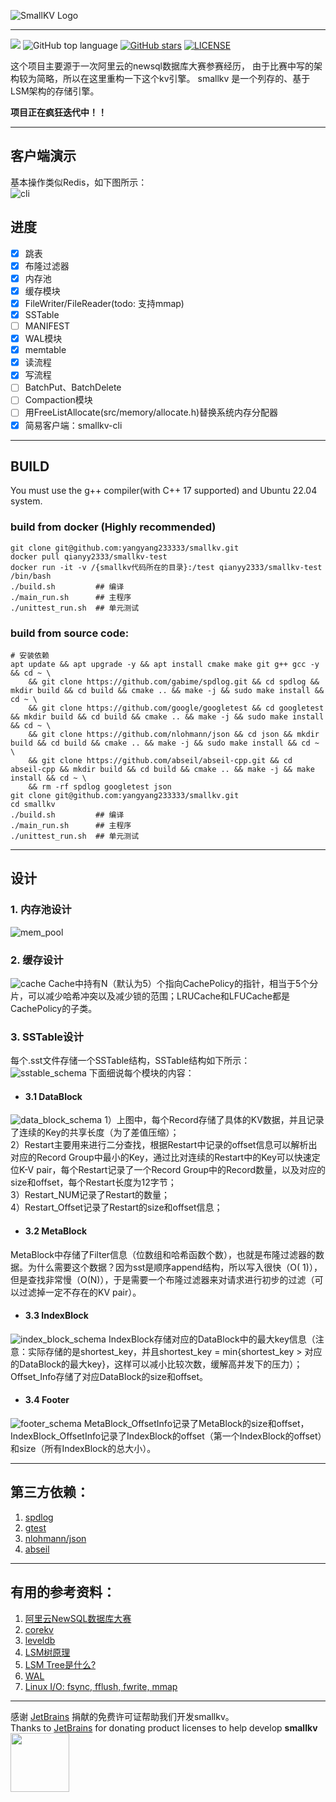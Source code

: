 ![SmallKV Logo](./img/logo.png)

--------------------------------------------------------------------------------
![](https://github.com/yangyang233333/smallkv/actions/workflows/cmake-unittest.yml/badge.svg)
![GitHub top language](https://img.shields.io/github/languages/top/yangyang233333/smallkv)
[![GitHub stars](https://img.shields.io/github/stars/yangyang233333/smallkv)](https://github.com/yangyang233333/smallkv)
[![LICENSE](https://img.shields.io/github/license/yangyang233333/smallkv.svg?style=flat-square)](https://github.com/yangyang233333/smallkv/blob/master/LICENSE)

这个项目主要源于一次阿里云的newsql数据库大赛参赛经历，
由于比赛中写的架构较为简略，所以在这里重构一下这个kv引擎。
smallkv 是一个列存的、基于LSM架构的存储引擎。

**项目正在疯狂迭代中！！**

---

## 客户端演示
基本操作类似Redis，如下图所示：  
![cli](./img/client_demo.png)

## 进度

- [x] 跳表
- [x] 布隆过滤器
- [x] 内存池
- [x] 缓存模块
- [x] FileWriter/FileReader(todo: 支持mmap)
- [x] SSTable
- [ ] MANIFEST
- [x] WAL模块
- [x] memtable
- [x] 读流程
- [x] 写流程
- [ ] BatchPut、BatchDelete
- [ ] Compaction模块
- [ ] 用FreeListAllocate(src/memory/allocate.h)替换系统内存分配器
- [x] 简易客户端：smallkv-cli

---

## BUILD

You must use the g++ compiler(with C++ 17 supported) and Ubuntu 22.04 system.

### build from docker (Highly recommended)

```shell
git clone git@github.com:yangyang233333/smallkv.git
docker pull qianyy2333/smallkv-test
docker run -it -v /{smallkv代码所在的目录}:/test qianyy2333/smallkv-test /bin/bash
./build.sh         ## 编译
./main_run.sh      ## 主程序
./unittest_run.sh  ## 单元测试
```

### build from source code:

```shell
# 安装依赖
apt update && apt upgrade -y && apt install cmake make git g++ gcc -y && cd ~ \
    && git clone https://github.com/gabime/spdlog.git && cd spdlog && mkdir build && cd build && cmake .. && make -j && sudo make install && cd ~ \
    && git clone https://github.com/google/googletest && cd googletest && mkdir build && cd build && cmake .. && make -j && sudo make install && cd ~ \
    && git clone https://github.com/nlohmann/json && cd json && mkdir build && cd build && cmake .. && make -j && sudo make install && cd ~ \
    && git clone https://github.com/abseil/abseil-cpp.git && cd abseil-cpp && mkdir build && cd build && cmake .. && make -j && make install && cd ~ \
    && rm -rf spdlog googletest json
git clone git@github.com:yangyang233333/smallkv.git
cd smallkv
./build.sh         ## 编译
./main_run.sh      ## 主程序
./unittest_run.sh  ## 单元测试
```

---

## 设计

### 1. **内存池设计**

![mem_pool](./img/mem_pool_design.png)

### 2. **缓存设计**

![cache](./img/cache_design.png)
Cache中持有N（默认为5）个指向CachePolicy的指针，相当于5个分片，可以减少哈希冲突以及减少锁的范围；LRUCache和LFUCache都是CachePolicy的子类。

### 3. **SSTable设计**

每个.sst文件存储一个SSTable结构，SSTable结构如下所示：    
![sstable_schema](./img/sstable.png)
下面细说每个模块的内容：

- #### 3.1 DataBlock

![data_block_schema](./img/data_block_schema.png)
1）上图中，每个Record存储了具体的KV数据，并且记录了连续的Key的共享长度（为了差值压缩）；  
2）Restart主要用来进行二分查找，根据Restart中记录的offset信息可以解析出对应的Record
Group中最小的Key，通过比对连续的Restart中的Key可以快速定位K-V pair，每个Restart记录了一个Record
Group中的Record数量，以及对应的size和offset，每个Restart长度为12字节；  
3）Restart_NUM记录了Restart的数量；  
4）Restart_Offset记录了Restart的size和offset信息；

- #### 3.2 MetaBlock

MetaBlock中存储了Filter信息（位数组和哈希函数个数），也就是布隆过滤器的数据。为什么需要这个数据？因为sst是顺序append结构，所以写入很快（O(
1)），但是查找非常慢（O(N)），于是需要一个布隆过滤器来对请求进行初步的过滤（可以过滤掉一定不存在的KV pair）。

- #### 3.3 IndexBlock

![index_block_schema](./img/index_block_schema.png)
IndexBlock存储对应的DataBlock中的最大key信息（注意：实际存储的是shortest_key，并且shortest_key = min{shortest_key >
对应的DataBlock的最大key}，这样可以减小比较次数，缓解高并发下的压力）；Offset_Info存储了对应DataBlock的size和offset。

- #### 3.4 Footer

![footer_schema](./img/footer_schema.png)
MetaBlock_OffsetInfo记录了MetaBlock的size和offset，IndexBlock_OffsetInfo记录了IndexBlock的offset（第一个IndexBlock的offset）和size（所有IndexBlock的总大小）。
 
---

## 第三方依赖：

1. [spdlog](https://github.com/gabime/spdlog)
2. [gtest](https://github.com/google/googletest)
3. [nlohmann/json](https://github.com/nlohmann/json)
4. [abseil](https://github.com/abseil/abseil-cpp)

---

## 有用的参考资料：

1. [阿里云NewSQL数据库大赛](https://tianchi.aliyun.com/competition/entrance/531980/introduction)
2. [corekv](https://github.com/hardcore-os/coreKV-CPP)
3. [leveldb](https://github.com/google/leveldb)
4. [LSM树原理](https://zhuanlan.zhihu.com/p/181498475)
5. [LSM Tree是什么?](https://www.zhihu.com/question/446544471/answer/2348883977)
6. [WAL](https://zhuanlan.zhihu.com/p/258091002)
7. [Linux I/O: fsync, fflush, fwrite, mmap](https://juejin.cn/post/7001665675907301412)

---

感谢 [JetBrains](https://jb.gg/OpenSourceSupport) 捐献的免费许可证帮助我们开发smallkv。  
Thanks to [JetBrains](https://jb.gg/OpenSourceSupport) for donating product licenses to help develop **smallkv** <a href="https://jb.gg/OpenSourceSupport"><img src="img/jb_beam.svg" width="94" align="center" /></a>

